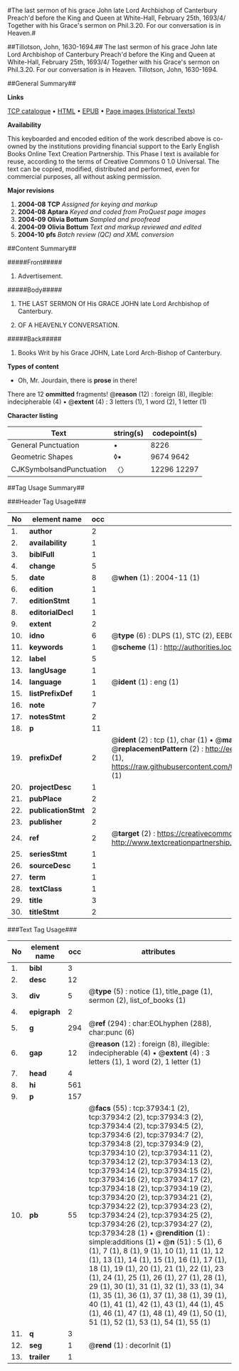 #The last sermon of his grace John late Lord Archbishop of Canterbury Preach'd before the King and Queen at White-Hall, February 25th, 1693/4/ Together with his Grace's sermon on Phil.3.20. For our conversation is in Heaven.#

##Tillotson, John, 1630-1694.##
The last sermon of his grace John late Lord Archbishop of Canterbury Preach'd before the King and Queen at White-Hall, February 25th, 1693/4/ Together with his Grace's sermon on Phil.3.20. For our conversation is in Heaven.
Tillotson, John, 1630-1694.

##General Summary##

**Links**

[TCP catalogue](http://www.ota.ox.ac.uk/tcp/)  • 
[HTML](http://tei.it.ox.ac.uk/tcp/Texts-HTML/free/A62/A62566.html)  • 
[EPUB](http://tei.it.ox.ac.uk/tcp/Texts-EPUB/free/A62/A62566.epub) • 
[Page images (Historical Texts)](https://data.historicaltexts.jisc.ac.uk/view?pubId=eebo-99833458e&pageId=eebo-99833458e-37934-1)

**Availability**

This keyboarded and encoded edition of the
	       work described above is co-owned by the institutions
	       providing financial support to the Early English Books
	       Online Text Creation Partnership. This Phase I text is
	       available for reuse, according to the terms of Creative
	       Commons 0 1.0 Universal. The text can be copied,
	       modified, distributed and performed, even for
	       commercial purposes, all without asking permission.

**Major revisions**

1. __2004-08__ __TCP__ *Assigned for keying and markup*
1. __2004-08__ __Aptara__ *Keyed and coded from ProQuest page images*
1. __2004-09__ __Olivia Bottum__ *Sampled and proofread*
1. __2004-09__ __Olivia Bottum__ *Text and markup reviewed and edited*
1. __2004-10__ __pfs__ *Batch review (QC) and XML conversion*

##Content Summary##

#####Front#####

1. Advertisement.

#####Body#####

1. THE
LAST SERMON
Of His GRACE
JOHN late Lord Archbishop
of Canterbury.

1. OF
A HEAVENLY CONVERSATION.

#####Back#####

1. Books Writ by his Grace JOHN, Late
Lord Arch-Bishop of Canterbury.

**Types of content**

  * Oh, Mr. Jourdain, there is **prose** in there!

There are 12 **ommitted** fragments! 
 @__reason__ (12) : foreign (8), illegible: indecipherable (4)  •  @__extent__ (4) : 3 letters (1), 1 word (2), 1 letter (1)

**Character listing**


|Text|string(s)|codepoint(s)|
|---|---|---|
|General Punctuation|•|8226|
|Geometric Shapes|◊▪|9674 9642|
|CJKSymbolsandPunctuation|〈〉|12296 12297|

##Tag Usage Summary##

###Header Tag Usage###

|No|element name|occ|attributes|
|---|---|---|---|
|1.|__author__|2||
|2.|__availability__|1||
|3.|__biblFull__|1||
|4.|__change__|5||
|5.|__date__|8| @__when__ (1) : 2004-11 (1)|
|6.|__edition__|1||
|7.|__editionStmt__|1||
|8.|__editorialDecl__|1||
|9.|__extent__|2||
|10.|__idno__|6| @__type__ (6) : DLPS (1), STC (2), EEBO-CITATION (1), PROQUEST (1), VID (1)|
|11.|__keywords__|1| @__scheme__ (1) : http://authorities.loc.gov/ (1)|
|12.|__label__|5||
|13.|__langUsage__|1||
|14.|__language__|1| @__ident__ (1) : eng (1)|
|15.|__listPrefixDef__|1||
|16.|__note__|7||
|17.|__notesStmt__|2||
|18.|__p__|11||
|19.|__prefixDef__|2| @__ident__ (2) : tcp (1), char (1)  •  @__matchPattern__ (2) : ([0-9\-]+):([0-9IVX]+) (1), (.+) (1)  •  @__replacementPattern__ (2) : http://eebo.chadwyck.com/downloadtiff?vid=$1&page=$2 (1), https://raw.githubusercontent.com/textcreationpartnership/Texts/master/tcpchars.xml#$1 (1)|
|20.|__projectDesc__|1||
|21.|__pubPlace__|2||
|22.|__publicationStmt__|2||
|23.|__publisher__|2||
|24.|__ref__|2| @__target__ (2) : https://creativecommons.org/publicdomain/zero/1.0/ (1), http://www.textcreationpartnership.org/docs/. (1)|
|25.|__seriesStmt__|1||
|26.|__sourceDesc__|1||
|27.|__term__|1||
|28.|__textClass__|1||
|29.|__title__|3||
|30.|__titleStmt__|2||


###Text Tag Usage###

|No|element name|occ|attributes|
|---|---|---|---|
|1.|__bibl__|3||
|2.|__desc__|12||
|3.|__div__|5| @__type__ (5) : notice (1), title_page (1), sermon (2), list_of_books (1)|
|4.|__epigraph__|2||
|5.|__g__|294| @__ref__ (294) : char:EOLhyphen (288), char:punc (6)|
|6.|__gap__|12| @__reason__ (12) : foreign (8), illegible: indecipherable (4)  •  @__extent__ (4) : 3 letters (1), 1 word (2), 1 letter (1)|
|7.|__head__|4||
|8.|__hi__|561||
|9.|__p__|157||
|10.|__pb__|55| @__facs__ (55) : tcp:37934:1 (2), tcp:37934:2 (2), tcp:37934:3 (2), tcp:37934:4 (2), tcp:37934:5 (2), tcp:37934:6 (2), tcp:37934:7 (2), tcp:37934:8 (2), tcp:37934:9 (2), tcp:37934:10 (2), tcp:37934:11 (2), tcp:37934:12 (2), tcp:37934:13 (2), tcp:37934:14 (2), tcp:37934:15 (2), tcp:37934:16 (2), tcp:37934:17 (2), tcp:37934:18 (2), tcp:37934:19 (2), tcp:37934:20 (2), tcp:37934:21 (2), tcp:37934:22 (2), tcp:37934:23 (2), tcp:37934:24 (2), tcp:37934:25 (2), tcp:37934:26 (2), tcp:37934:27 (2), tcp:37934:28 (1)  •  @__rendition__ (1) : simple:additions (1)  •  @__n__ (51) : 5 (1), 6 (1), 7 (1), 8 (1), 9 (1), 10 (1), 11 (1), 12 (1), 13 (1), 14 (1), 15 (1), 16 (1), 17 (1), 18 (1), 19 (1), 20 (1), 21 (1), 22 (1), 23 (1), 24 (1), 25 (1), 26 (1), 27 (1), 28 (1), 29 (1), 30 (1), 31 (1), 32 (1), 33 (1), 34 (1), 35 (1), 36 (1), 37 (1), 38 (1), 39 (1), 40 (1), 41 (1), 42 (1), 43 (1), 44 (1), 45 (1), 46 (1), 47 (1), 48 (1), 49 (1), 50 (1), 51 (1), 52 (1), 53 (1), 54 (1), 55 (1)|
|11.|__q__|3||
|12.|__seg__|1| @__rend__ (1) : decorInit (1)|
|13.|__trailer__|1||
